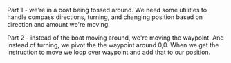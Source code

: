 Part 1 - we're in a boat being tossed around.  We need some utilities to handle compass directions, turning, and changing position based on direction and amount we're moving.  

Part 2 - instead of the boat moving around, we're moving the waypoint.  And instead of turning, we pivot the the waypoint around 0,0.  When we get the instruction to move we loop over waypoint and add that to our position.